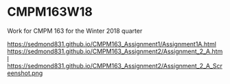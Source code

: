 # CMPM163W18
Work for CMPM 163 for the Winter 2018 quarter

https://sedmond831.github.io/CMPM163_Assignment1/Assignment1A.html
https://sedmond831.github.io/CMPM163_Assignment2/Assignment_2_A.html
https://sedmond831.github.io/CMPM163_Assignment2/Assignment_2_A_Screenshot.png
